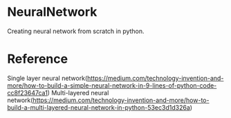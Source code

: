 # NeuralNetwork
Creating neural network from scratch in python.

# Reference
Single layer neural network(https://medium.com/technology-invention-and-more/how-to-build-a-simple-neural-network-in-9-lines-of-python-code-cc8f23647ca1)
Multi-layered neural network(https://medium.com/technology-invention-and-more/how-to-build-a-multi-layered-neural-network-in-python-53ec3d1d326a)
